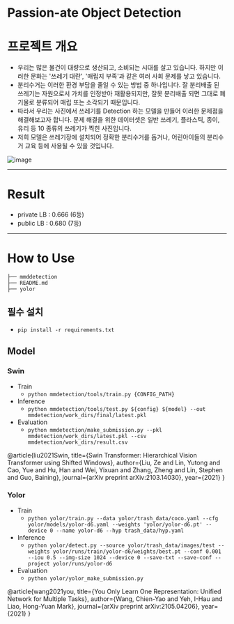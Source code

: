 # Passion-ate Object Detection

# 프로젝트 개요
- 우리는 많은 물건이 대량으로 생산되고, 소비되는 시대를 살고 있습니다. 하지만 이러한 문화는 '쓰레기 대란', '매립지 부족'과 같은 여러 사회 문제를 낳고 있습니다.
- 분리수거는 이러한 환경 부담을 줄일 수 있는 방법 중 하나입니다. 잘 분리배출 된 쓰레기는 자원으로서 가치를 인정받아 재활용되지만, 잘못 분리배출 되면 그대로 폐기물로 분류되어 매립 또는 소각되기 때문입니다.
- 따라서 우리는 사진에서 쓰레기를 Detection 하는 모델을 만들어 이러한 문제점을 해결해보고자 합니다. 문제 해결을 위한 데이터셋은 일반 쓰레기, 플라스틱, 종이, 유리 등 10 종류의 쓰레기가 찍힌 사진입니다.
- 저희 모델은 쓰레기장에 설치되어 정확한 분리수거를 돕거나, 어린아이들의 분리수거 교육 등에 사용될 수 있을 것입니다. 

![image](https://user-images.githubusercontent.com/32856219/137434185-0b2417af-7b31-4ce0-b0b5-4525c0fd8356.png)


---
# Result
- private LB : 0.666 (6등)
- public LB : 0.680 (7등)
---
# How to Use

```
├── mmddetection
├── README.md
├── yolor
```
## 필수 설치

- `pip install -r requirements.txt`

## Model
### Swin
- Train
    - `python mmdetection/tools/train.py {CONFIG_PATH}`
- Inference
    - `python mmdetection/tools/test.py ${config} ${model} --out mmdetection/work_dirs/final/latest.pkl`
- Evaluation
    - `python mmdetection/make_submission.py --pkl mmdetection/work_dirs/latest.pkl --csv mmdetection/work_dirs/result.csv`

@article{liu2021Swin,
  title={Swin Transformer: Hierarchical Vision Transformer using Shifted Windows},
  author={Liu, Ze and Lin, Yutong and Cao, Yue and Hu, Han and Wei, Yixuan and Zhang, Zheng and Lin, Stephen and Guo, Baining},
  journal={arXiv preprint arXiv:2103.14030},
  year={2021}
}

### Yolor
- Train
    - `python yolor/train.py --data yolor/trash_data/coco.yaml --cfg yolor/models/yolor-d6.yaml --weights 'yolor/yolor-d6.pt' --device 0 --name yolor-d6 --hyp trash_data/hyp.yaml`
- Inference
    - `python yolor/detect.py --source yolor/trash_data/images/test --weights yolor/runs/train/yolor-d6/weights/best.pt --conf 0.001 --iou 0.5 --img-size 1024 --device 0 --save-txt --save-conf --project yolor/runs/yolor-d6`
- Evaluation
    - `python yolor/yolor_make_submission.py`
  
@article{wang2021you,
  title={You Only Learn One Representation: Unified Network for Multiple Tasks},
  author={Wang, Chien-Yao and Yeh, I-Hau and Liao, Hong-Yuan Mark},
  journal={arXiv preprint arXiv:2105.04206},
  year={2021}
}
